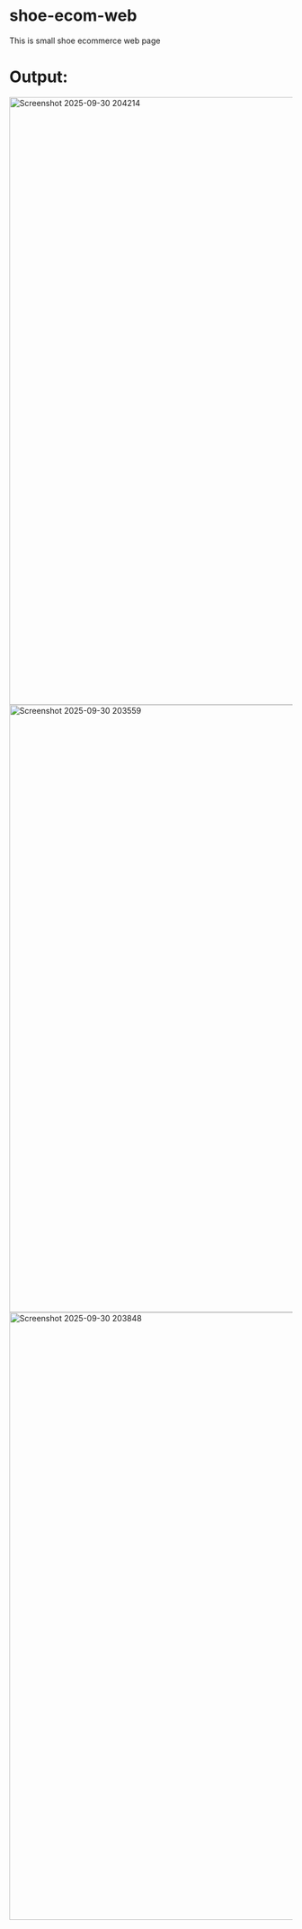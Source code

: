 # shoe-ecom-web
This is small shoe ecommerce web page

# Output:

<img width="1920" height="1080" alt="Screenshot 2025-09-30 204214" src="https://github.com/user-attachments/assets/a09874b1-2364-43ad-a3bb-e7f4838c07e8" />




<img width="1920" height="1080" alt="Screenshot 2025-09-30 203559" src="https://github.com/user-attachments/assets/d0a648bd-a758-4dab-9fa5-40b96fd018bd" />




<img width="1920" height="1080" alt="Screenshot 2025-09-30 203848" src="https://github.com/user-attachments/assets/88f980f4-0d35-4e02-a967-afb7485480c1" />

